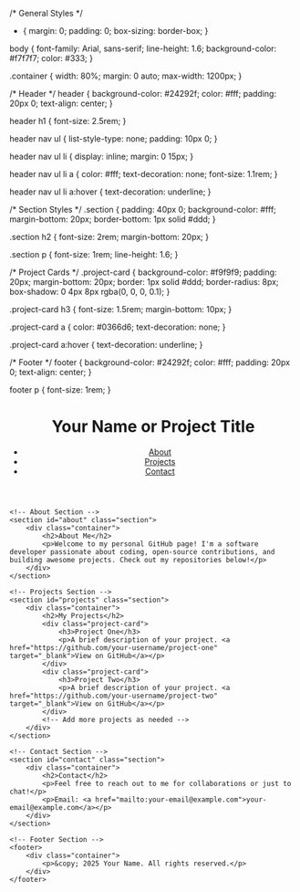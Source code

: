 /* General Styles */
* {
    margin: 0;
    padding: 0;
    box-sizing: border-box;
}

body {
    font-family: Arial, sans-serif;
    line-height: 1.6;
    background-color: #f7f7f7;
    color: #333;
}

.container {
    width: 80%;
    margin: 0 auto;
    max-width: 1200px;
}

/* Header */
header {
    background-color: #24292f;
    color: #fff;
    padding: 20px 0;
    text-align: center;
}

header h1 {
    font-size: 2.5rem;
}

header nav ul {
    list-style-type: none;
    padding: 10px 0;
}

header nav ul li {
    display: inline;
    margin: 0 15px;
}

header nav ul li a {
    color: #fff;
    text-decoration: none;
    font-size: 1.1rem;
}

header nav ul li a:hover {
    text-decoration: underline;
}

/* Section Styles */
.section {
    padding: 40px 0;
    background-color: #fff;
    margin-bottom: 20px;
    border-bottom: 1px solid #ddd;
}

.section h2 {
    font-size: 2rem;
    margin-bottom: 20px;
}

.section p {
    font-size: 1rem;
    line-height: 1.6;
}

/* Project Cards */
.project-card {
    background-color: #f9f9f9;
    padding: 20px;
    margin-bottom: 20px;
    border: 1px solid #ddd;
    border-radius: 8px;
    box-shadow: 0 4px 8px rgba(0, 0, 0, 0.1);
}

.project-card h3 {
    font-size: 1.5rem;
    margin-bottom: 10px;
}

.project-card a {
    color: #0366d6;
    text-decoration: none;
}

.project-card a:hover {
    text-decoration: underline;
}

/* Footer */
footer {
    background-color: #24292f;
    color: #fff;
    padding: 20px 0;
    text-align: center;
}

footer p {
    font-size: 1rem;
}
<!DOCTYPE html>
<html lang="en">
<head>
    <meta charset="UTF-8">
    <meta name="viewport" content="width=device-width, initial-scale=1.0">
    <title>Your GitHub Page</title>
    <link rel="stylesheet" href="style.css">
</head>
<body>
    <!-- Header Section -->
    <header>
        <div class="container">
            <h1>Your Name or Project Title</h1>
            <nav>
                <ul>
                    <li><a href="#about">About</a></li>
                    <li><a href="#projects">Projects</a></li>
                    <li><a href="#contact">Contact</a></li>
                </ul>
            </nav>
        </div>
    </header>

    <!-- About Section -->
    <section id="about" class="section">
        <div class="container">
            <h2>About Me</h2>
            <p>Welcome to my personal GitHub page! I'm a software developer passionate about coding, open-source contributions, and building awesome projects. Check out my repositories below!</p>
        </div>
    </section>

    <!-- Projects Section -->
    <section id="projects" class="section">
        <div class="container">
            <h2>My Projects</h2>
            <div class="project-card">
                <h3>Project One</h3>
                <p>A brief description of your project. <a href="https://github.com/your-username/project-one" target="_blank">View on GitHub</a></p>
            </div>
            <div class="project-card">
                <h3>Project Two</h3>
                <p>A brief description of your project. <a href="https://github.com/your-username/project-two" target="_blank">View on GitHub</a></p>
            </div>
            <!-- Add more projects as needed -->
        </div>
    </section>

    <!-- Contact Section -->
    <section id="contact" class="section">
        <div class="container">
            <h2>Contact</h2>
            <p>Feel free to reach out to me for collaborations or just to chat!</p>
            <p>Email: <a href="mailto:your-email@example.com">your-email@example.com</a></p>
        </div>
    </section>

    <!-- Footer Section -->
    <footer>
        <div class="container">
            <p>&copy; 2025 Your Name. All rights reserved.</p>
        </div>
    </footer>
</body>
</html>

